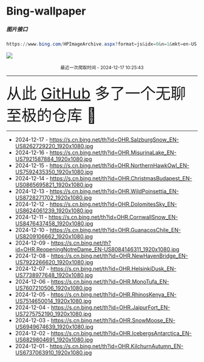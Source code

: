 # Bing-wallpaper

##### 图片接口

```powershell
https://www.bing.com/HPImageArchive.aspx?format=js&idx=0&n=1&mkt=en-US
```

 ![](https://s.cn.bing.net/th?id=OHR.SalzburgSnow_EN-US8262729220_1920x1080.jpg)

<p align='center' >
    <small>
        最近一次爬取时间 - 2024-12-17 10:25:43
    </small>
    <br>
    <hr>
    <font size=7>
        <small>
           从此 <a href='https://github.com/'>GitHub</a> 多了一个无聊至极的仓库  🍳
        </small>
    </font>
    <hr>
</p>


- 2024-12-17 - https://s.cn.bing.net/th?id=OHR.SalzburgSnow_EN-US8262729220_1920x1080.jpg 
- 2024-12-16 - https://s.cn.bing.net/th?id=OHR.MisurinaLake_EN-US7921587884_1920x1080.jpg 
- 2024-12-15 - https://s.cn.bing.net/th?id=OHR.NorthernHawkOwl_EN-US7592435350_1920x1080.jpg 
- 2024-12-14 - https://s.cn.bing.net/th?id=OHR.ChristmasBudapest_EN-US0865695821_1920x1080.jpg 
- 2024-12-13 - https://s.cn.bing.net/th?id=OHR.WildPoinsettia_EN-US8728271702_1920x1080.jpg 
- 2024-12-12 - https://s.cn.bing.net/th?id=OHR.DolomitesSky_EN-US8624061239_1920x1080.jpg 
- 2024-12-11 - https://s.cn.bing.net/th?id=OHR.CornwallSnow_EN-US8476437458_1920x1080.jpg 
- 2024-12-10 - https://s.cn.bing.net/th?id=OHR.GuanacosChile_EN-US8209106662_1920x1080.jpg 
- 2024-12-09 - https://s.cn.bing.net/th?id=OHR.ReopeningNotreDame_EN-US8084146311_1920x1080.jpg 
- 2024-12-08 - https://s.cn.bing.net/th?id=OHR.NewHavenBridge_EN-US7922266620_1920x1080.jpg 
- 2024-12-07 - https://s.cn.bing.net/th?id=OHR.HelsinkiDusk_EN-US7738977648_1920x1080.jpg 
- 2024-12-06 - https://s.cn.bing.net/th?id=OHR.MonoTufa_EN-US7607210506_1920x1080.jpg 
- 2024-12-05 - https://s.cn.bing.net/th?id=OHR.RhinosKenya_EN-US7514650014_1920x1080.jpg 
- 2024-12-04 - https://s.cn.bing.net/th?id=OHR.JaipurFort_EN-US7275752190_1920x1080.jpg 
- 2024-12-03 - https://s.cn.bing.net/th?id=OHR.SnowMoose_EN-US6949674639_1920x1080.jpg 
- 2024-12-02 - https://s.cn.bing.net/th?id=OHR.IcebergsAntarctica_EN-US6829804691_1920x1080.jpg 
- 2024-12-01 - https://s.cn.bing.net/th?id=OHR.KilchurnAutumn_EN-US6737063910_1920x1080.jpg 
